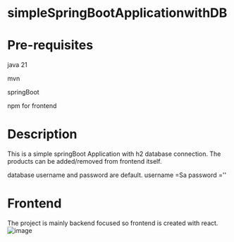 # simpleSpringBootApplicationwithDB

# Pre-requisites
java 21

mvn

springBoot

npm for frontend

# Description
This is a simple springBoot Application with h2 database connection.
The products can be added/removed from frontend itself.

database username and password are default.
username =Sa
password =''

# Frontend
The project is mainly backend focused so frontend is created with react.
![image](https://github.com/user-attachments/assets/8e5d487b-506e-418e-8630-2c1339451246)

